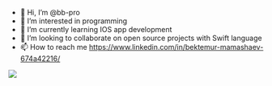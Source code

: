 - 👋 Hi, I’m @bb-pro
- 👀 I’m interested in programming
- 🌱 I’m currently learning IOS app development
- 💞️ I’m looking to collaborate on open source projects with Swift language
- 📫 How to reach me https://www.linkedin.com/in/bektemur-mamashaev-674a42216/

<!---
bb-pro/bb-pro is a ✨ special ✨ repository because its `README.md` (this file) appears on your GitHub profile.
You can click the Preview link to take a look at your changes.
--->

![](https://github-profile-summary-cards.vercel.app/api/cards/stats?username=bb-pro&theme=github_dark)
